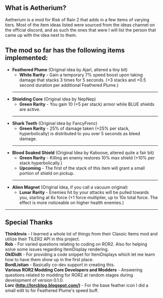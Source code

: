 ## What is Aetherium?
Aetherium is a mod for Risk of Rain 2 that adds in a few items of varying tiers.
Most of the item ideas listed were sourced from the ideas channel on the official discord,
and as such the ones that were I will list the person that came up with the idea next to them.

The mod so far has the following items implemented:
-------------------
- **Feathered Plume** (Original idea by Ajarl, altered a tiny bit)
	- **White Rarity** - Gain a temporary 7% speed boost upon taking damage that stacks 3 times for 5 seconds. (+3 stacks and +0.5 second duration per additional Feathered Plume.)
	 ----------
 - **Shielding Core** (Original idea by NepNep)
	 - **Green Rarity** - You gain 10  (+5 per stack) armor while BLUE shields are active.
	-------
- **Shark Teeth** (Original idea by FancyFrenc)
	- **Green Rarity** - 25% of damage taken (+25% per stack, hyperbolically) is distributed to you over 5 seconds as bleed damage.
	----
- **Blood Soaked Shield** (Original Idea by Kaboose, altered quite a fair bit)
	- **Green Rarity** - Killing an enemy restores 10% max shield (+10% per stack hyperbolically.)
	- **Upcoming** - The first of the stack of this item will grant a small portion of shield on pickup.
	----
- **Alien Magnet** (Original Idea, if you call a vacuum original)
	- **Lunar Rarity** - Enemies hit by your attacks will be pulled towards you, starting at 6x force (+1 force multiplier, up to 10x total force. The effect is more noticeable on higher health enemies.)
------------

## Special Thanks
**ThinkInvis** - I learned a whole lot of things from their Classic Items mod and utilize their TILER2 API in this project.  
**Rob** - For varied questions relating to coding on ROR2. Also for helping solve some issues regarding ItemDisplay rendering.  
**OkIDidIt** - For providing a code snippet for ItemDisplays which let me learn how to have them show up in the first place.   
**BordListian** - Basically co-dev support in creating this.  
**Various ROR2 Modding Core Developers and Modders** - Answering questions related to modding for ROR2 at random stages during development of version 0.1.0.  
**Lorc (http://lorcblog.blogspot.com/)** - For the base feather icon I did a small edit to for Feathered Plume's speed buff.  
